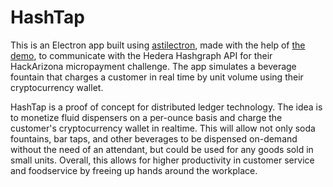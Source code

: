 # HashTap

This is an Electron app built using [astilectron](https://github.com/asticode/go-astilectron), made with the help of [the demo](https://medium.com/@social_57971/how-to-add-a-gui-to-your-golang-app-in-5-easy-steps-c25c99d4d8e0), to communicate with the Hedera Hashgraph API for their HackArizona micropayment challenge. The app simulates a beverage fountain that charges a customer in real time by unit volume using their cryptocurrency wallet. 

HashTap is a proof of concept for distributed ledger technology. The idea is to monetize fluid dispensers on a per-ounce basis and charge the customer's cryptocurrency wallet in realtime. This will allow not only soda fountains, bar taps, and other beverages to be dispensed on-demand without the need of an attendant, but could be used for any goods sold in small units. Overall, this allows for higher productivity in customer service and foodservice by freeing up hands around the workplace.
